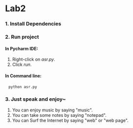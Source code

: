 # Lab2
### 1. Install Dependencies
### 2. Run project
#### In Pycharm IDE:
1. Right-click on *asr.py*.
2. Click *run*.

#### In Command line:
​	` python asr.py`

### 3. Just speak and enjoy~
1. You can enjoy music by saying "music".
2. You can take some notes by saying "notepad".
3. You can Surf the Internet by saying "web" or "web page".